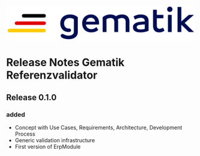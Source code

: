 ![gematik GmbH](docs/img/Gematik_Logo_Flag.png)

# Release Notes Gematik Referenzvalidator

## Release 0.1.0

### added

- Concept with Use Cases, Requirements, Architecture, Development Process
- Generic validation infrastructure
- First version of ErpModule
